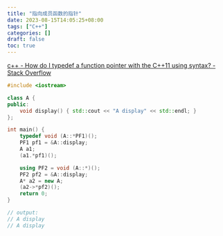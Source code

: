 ```yaml
---
title: "指向成员函数的指针"
date: 2023-08-15T14:05:25+08:00
tags: ["C++"]
categories: []
draft: false
toc: true
---
```


[c\+\+ \- How do I typedef a function pointer with the C\+\+11 using syntax? \- Stack Overflow](https://stackoverflow.com/questions/16498969/how-do-i-typedef-a-function-pointer-with-the-c11-using-syntax)  
```cpp
#include <iostream>

class A {
public:
    void display() { std::cout << "A display" << std::endl; }
};

int main() {
    typedef void (A::*PF1)();
    PF1 pf1 = &A::display;
    A a1;
    (a1.*pf1)();

    using PF2 = void (A::*)();
    PF2 pf2 = &A::display;
    A* a2 = new A;
    (a2->*pf2)();
    return 0;
}

// output:
// A display
// A display
```